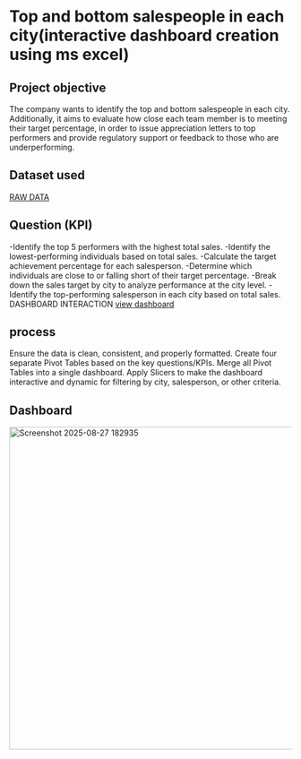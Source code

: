 # Top and bottom salespeople in each city(interactive dashboard creation using ms excel)
## Project objective
The company wants to identify the top and bottom salespeople in each city. Additionally, it aims to evaluate how close each team member is to meeting their target percentage, in order to issue appreciation letters to top performers and provide regulatory support or feedback to those who are underperforming.
## Dataset used 
 <a href="https://github.com/SHIVANK1RAKHOLIYA/Data-analysis-dashboard/blob/main/SHIVANK%20EXCEL%20DASHBOARD%20RAW%20TO%20DASH.xlsm"> RAW DATA </a>
 ## Question (KPI)
-Identify the top 5 performers with the highest total sales.
-Identify the lowest-performing individuals based on total sales.
-Calculate the target achievement percentage for each salesperson.
-Determine which individuals are close to or falling short of their target percentage.
-Break down the sales target by city to analyze performance at the city level.
-Identify the top-performing salesperson in each city based on total sales.
DASHBOARD INTERACTION <a href= https://github.com/SHIVANK1RAKHOLIYA/Data-analysis-dashboard/blob/main/Screenshot%202025-08-27%20182935.png> view dashboard </a>
## process 
Ensure the data is clean, consistent, and properly formatted.
Create four separate Pivot Tables based on the key questions/KPIs.
Merge all Pivot Tables into a single dashboard.
Apply Slicers to make the dashboard interactive and dynamic for filtering by city, salesperson, or other criteria.
## Dashboard
<img width="1421" height="576" alt="Screenshot 2025-08-27 182935" src="https://github.com/user-attachments/assets/bceb037b-a30e-4a5e-a886-a1f2bc28211f" />
